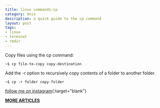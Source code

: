 ```yaml
---
title: linux commands:cp
category: Unix
description: a quick guide to the cp command 
layout: post
tags:
- linux
- terminal
- rmdir
---
```



Copy files using the cp command:

`~$ cp file-to-copy copy-destination`

Add the -r option to recursively copy contents of a folder to another folder.

`~$ cp -r folder copy-folder`






[follow me on instagram](https://instagram.com/devmuangi){:target="blank"}


[**MORE ARTICLES**](/blog)


